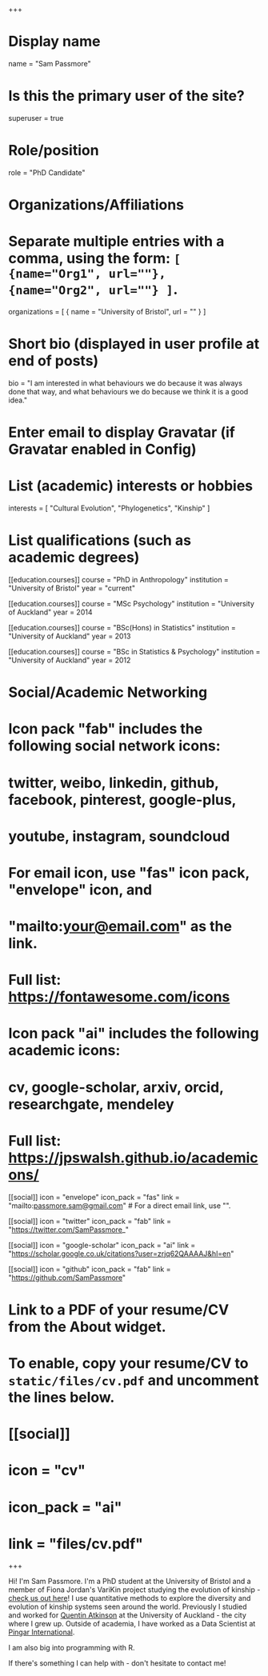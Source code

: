 +++
# Display name
name = "Sam Passmore"

# Is this the primary user of the site?
superuser = true

# Role/position
role = "PhD Candidate"

# Organizations/Affiliations
#   Separate multiple entries with a comma, using the form: `[ {name="Org1", url=""}, {name="Org2", url=""} ]`.
organizations = [ { name = "University of Bristol", url = "" } ]

# Short bio (displayed in user profile at end of posts)
bio = "I am interested in what behaviours we do because it was always done that way, and what behaviours we do because we think it is a good idea."

# Enter email to display Gravatar (if Gravatar enabled in Config)

# List (academic) interests or hobbies
interests = [
  "Cultural Evolution",
  "Phylogenetics",
  "Kinship"
]

# List qualifications (such as academic degrees)
[[education.courses]]
  course = "PhD in Anthropology"
  institution = "University of Bristol"
  year = "current"

[[education.courses]]
  course = "MSc Psychology"
  institution = "University of Auckland"
  year = 2014

[[education.courses]]
  course = "BSc(Hons) in Statistics"
  institution = "University of Auckland"
  year = 2013
  
[[education.courses]]
  course = "BSc in Statistics & Psychology"
  institution = "University of Auckland"
  year = 2012

# Social/Academic Networking
#
# Icon pack "fab" includes the following social network icons:
#
#   twitter, weibo, linkedin, github, facebook, pinterest, google-plus,
#   youtube, instagram, soundcloud
#
#   For email icon, use "fas" icon pack, "envelope" icon, and
#   "mailto:your@email.com" as the link.
#
#   Full list: https://fontawesome.com/icons
#
# Icon pack "ai" includes the following academic icons:
#
#   cv, google-scholar, arxiv, orcid, researchgate, mendeley
#
#   Full list: https://jpswalsh.github.io/academicons/

[[social]]
  icon = "envelope"
  icon_pack = "fas"
  link = "mailto:passmore.sam@gmail.com"  # For a direct email link, use "".

[[social]]
  icon = "twitter"
  icon_pack = "fab"
  link = "https://twitter.com/SamPassmore_"

[[social]]
  icon = "google-scholar"
  icon_pack = "ai"
  link = "https://scholar.google.co.uk/citations?user=zrjq62QAAAAJ&hl=en"

[[social]]
  icon = "github"
  icon_pack = "fab"
  link = "https://github.com/SamPassmore"

# Link to a PDF of your resume/CV from the About widget.
# To enable, copy your resume/CV to `static/files/cv.pdf` and uncomment the lines below.
# [[social]]
#   icon = "cv"
#   icon_pack = "ai"
#   link = "files/cv.pdf"

+++

Hi! I'm Sam Passmore. I'm a PhD student at the University of Bristol and a member of Fiona Jordan's VariKin project studying the evolution of kinship - [check us out here](https://excd.org/)! I use quantitative methods to explore the diversity and evolution of kinship systems seen around the world. Previously I studied and worked for [Quentin Atkinson](https://www.quentinatkinson.com) at the University of Auckland - the city where I grew up. Outside of academia, I have worked as a Data Scientist at [Pingar International](https://www.pingar.com).

I am also big into programming with R.

If there's something I can help with - don't hesitate to contact me! 
